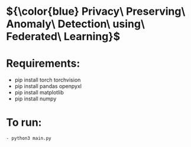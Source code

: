 # ${\color{blue} Privacy\ Preserving\ Anomaly\ Detection\ using\ Federated\ Learning}$

# Requirements: 
- pip install torch torchvision
- pip install pandas openpyxl
- pip install matplotlib
- pip install numpy


# To run:
	- python3 main.py
